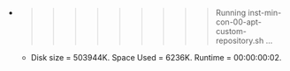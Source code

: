 * >>>>>>>>> Running inst-min-con-00-apt-custom-repository.sh ...
  * Disk size = 503944K. Space Used = 6236K. Runtime = 00:00:00:02.
